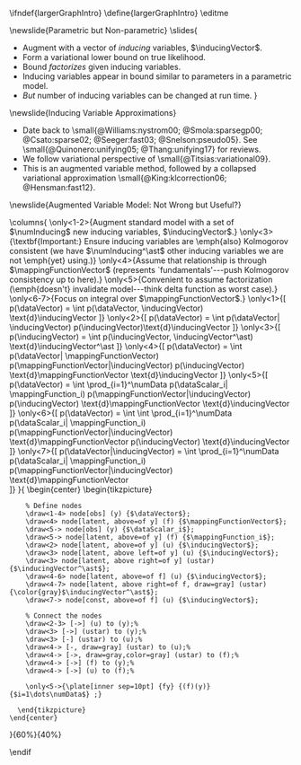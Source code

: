 \ifndef{largerGraphIntro}
\define{largerGraphIntro}
\editme

\newslide{Parametric but Non-parametric}
\slides{
*  Augment with a vector of *inducing* variables, $\inducingVector$.
*  Form a variational lower bound on true likelihood.
*  Bound *factorizes* given inducing variables.
*  Inducing variables appear in bound similar to parameters in a parametric model.
*  *But* number of inducing variables can be changed at run time.
}

\newslide{Inducing Variable Approximations}
*  Date back to \small{@Williams:nystrom00; @Smola:sparsegp00; @Csato:sparse02; @Seeger:fast03; @Snelson:pseudo05}.
    See \small{@Quinonero:unifying05; @Thang:unifying17} for reviews.
*  We follow variational perspective of \small{@Titsias:variational09}.
*  This is an augmented variable method, followed by a collapsed
    variational approximation \small{@King:klcorrection06; @Hensman:fast12}.

\newslide{Augmented Variable Model: Not Wrong but Useful?}

\columns{
    \only<1-2>{Augment standard model with a set of $\numInducing$ new inducing variables, $\inducingVector$.}
    \only<3>{\textbf{Important:} Ensure inducing variables are \emph{also} Kolmogorov consistent (we have $\numInducing^\ast$ other inducing variables we are not \emph{yet} using.)}
    \only<4>{Assume that relationship is through $\mappingFunctionVector$ (represents `fundamentals'---push Kolmogorov consistency up to here).}
    \only<5>{Convenient to assume factorization (\emph{doesn't} invalidate model---think delta function as worst case).}
    \only<6-7>{Focus on integral over $\mappingFunctionVector$.}
    \only<1>{\[
      p(\dataVector) = \int p(\dataVector, \inducingVector) \text{d}\inducingVector 
      \]}
    \only<2>{\[
      p(\dataVector) = \int p(\dataVector| \inducingVector) p(\inducingVector)\text{d}\inducingVector 
      \]}
    \only<3>{\[
      p(\inducingVector) = \int p(\inducingVector, \inducingVector^\ast) \text{d}\inducingVector^\ast 
      \]}
    \only<4>{\[
      p(\dataVector) = \int p(\dataVector| \mappingFunctionVector) p(\mappingFunctionVector|\inducingVector) p(\inducingVector) \text{d}\mappingFunctionVector \text{d}\inducingVector 
      \]}
    \only<5>{\[
      p(\dataVector) = \int \prod_{i=1}^\numData p(\dataScalar_i| \mappingFunction_i) p(\mappingFunctionVector|\inducingVector) p(\inducingVector) \text{d}\mappingFunctionVector \text{d}\inducingVector 
      \]}
    \only<6>{\[
      p(\dataVector) = \int \int \prod_{i=1}^\numData p(\dataScalar_i| \mappingFunction_i) p(\mappingFunctionVector|\inducingVector) \text{d}\mappingFunctionVector p(\inducingVector)  \text{d}\inducingVector 
      \]}
    \only<7>{\[
      p(\dataVector|\inducingVector) = \int \prod_{i=1}^\numData p(\dataScalar_i| \mappingFunction_i) p(\mappingFunctionVector|\inducingVector) \text{d}\mappingFunctionVector  
      \]}
	  }{
    \begin{center}
      \begin{tikzpicture}
        
        % Define nodes
        \draw<1-4> node[obs] (y) {$\dataVector$};
        \draw<4> node[latent, above=of y] (f) {$\mappingFunctionVector$};
        \draw<5-> node[obs] (y) {$\dataScalar_i$};
        \draw<5-> node[latent, above=of y] (f) {$\mappingFunction_i$};
        \draw<2> node[latent, above=of y] (u) {$\inducingVector$};
        \draw<3> node[latent, above left=of y] (u) {$\inducingVector$};
        \draw<3> node[latent, above right=of y] (ustar) {$\inducingVector^\ast$};
        \draw<4-6> node[latent, above=of f] (u) {$\inducingVector$};
        \draw<4-7> node[latent, above right=of f, draw=gray] (ustar) {\color{gray}$\inducingVector^\ast$};
        \draw<7-> node[const, above=of f] (u) {$\inducingVector$};
        
        % Connect the nodes
        \draw<2-3> [->] (u) to (y);%
        \draw<3> [->] (ustar) to (y);%
        \draw<3> [-] (ustar) to (u);%
        \draw<4-> [-, draw=gray] (ustar) to (u);%
        \draw<4-> [->, draw=gray,color=gray] (ustar) to (f);%
        \draw<4-> [->] (f) to (y);%
        \draw<4-> [->] (u) to (f);%

        \only<5->{\plate[inner sep=10pt] {fy} {(f)(y)} {$i=1\dots\numData$} ;}
        
      \end{tikzpicture}
    \end{center}
}{60%}{40%}
  


\endif
